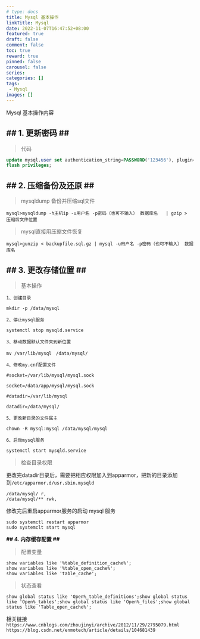 ```yaml
---
# type: docs 
title: Mysql 基本操作
linkTitle: Mysql
date: 2022-11-07T16:47:52+08:00
featured: true
draft: false
comment: false
toc: true
reward: true
pinned: false
carousel: false
series:
categories: []
tags: 
 - Mysql
images: []
---
```


Mysql 基本操作内容

<!--more-->
**## 1. 更新密码 ##**
--
>代码
~~~Sql
update mysql.user set authentication_string=PASSWORD('123456'), plugin='mysql_native_password' where user='root';
flush privileges;
~~~


**## 2. 压缩备份及还原 ##**
--
>mysqldump 备份并压缩sql文件

    mysql>mysqldump -h主机ip -u用户名 -p密码（也可不输入） 数据库名   | gzip > 压缩后文件位置

>mysql直接用压缩文件恢复

    mysql>gunzip < backupfile.sql.gz | mysql -u用户名 -p密码（也可不输入） 数据库名


**## 3. 更改存储位置 ##**
--
>基本操作

    1、创建目录

    mkdir -p /data/mysql

    2、停止mysql服务

    systemctl stop mysqld.service

    3、移动数据默认文件夹到新位置

    mv /var/lib/mysql　/data/mysql/

    4、修改my.cnf配置文件

    #socket=/var/lib/mysql/mysql.sock

    socket=/data/app/mysql/mysql.sock

    #datadir=/var/lib/mysql

    datadir=/data/mysql/

    5、更改新目录的文件属主

    chown -R mysql:mysql /data/mysql/mysql

    6、启动mysql服务

    systemctl start mysqld.service

> 检查目录权限

更改完datadir目录后，需要把相应权限加入到apparmor，把新的目录添加到`/etc/apparmor.d/usr.sbin.mysqld` 

    /data/mysql/ r,
    /data/mysql/** rwk,

修改完后重启apparmor服务的启动 mysql 服务

    sudo systemctl restart apparmor
    sudo systemclt start mysql


**## 4. 内存缓存配置 ##**

> 配置变量

    show variables like '%table_definition_cache%';
    show variables like '%table_open_cache%';
    show variables like 'table_cache';

> 状态查看

    show global status like 'Open%_table_definitions';show global status like 'Open%_tables';show global status like 'Open%_files';show global status like 'Table_open_cache%';

相关链接 
`https://www.cnblogs.com/zhoujinyi/archive/2012/11/29/2795079.html` 
`https://blog.csdn.net/enmotech/article/details/104681439`